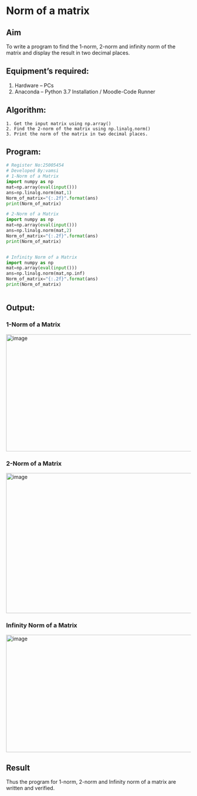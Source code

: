 # Norm of a matrix
## Aim
To write a program to find the 1-norm, 2-norm and infinity norm of the matrix and display the result in two decimal places.
## Equipment’s required:
1.	Hardware – PCs
2.	Anaconda – Python 3.7 Installation / Moodle-Code Runner
## Algorithm:
	1. Get the input matrix using np.array()   
    2. Find the 2-norm of the matrix using np.linalg.norm()
	3. Print the norm of the matrix in two decimal places.
## Program:
```Python
# Register No:25005454
# Developed By:vamsi
# 1-Norm of a Matrix
import numpy as np
mat=np.array(eval(input()))
ans=np.linalg.norm(mat,1)
Norm_of_matrix="{:.2f}".format(ans)
print(Norm_of_matrix)

# 2-Norm of a Matrix
import numpy as np
mat=np.array(eval(input()))
ans=np.linalg.norm(mat,2)
Norm_of_matrix="{:.2f}".format(ans)
print(Norm_of_matrix)


# Infinity Norm of a Matrix
import numpy as np
mat=np.array(eval(input()))
ans=np.linalg.norm(mat,np.inf)
Norm_of_matrix="{:.2f}".format(ans)
print(Norm_of_matrix)



```
## Output:
### 1-Norm of a Matrix


<img width="867" height="319" alt="image" src="https://github.com/user-attachments/assets/c45eb308-ce24-4f1b-a7dc-c094d3ae9efd" />



### 2-Norm of a Matrix

<img width="896" height="382" alt="image" src="https://github.com/user-attachments/assets/cef3ec8e-e4ac-4cc4-8d6c-b1950d632409" />



### Infinity Norm of a Matrix

<img width="1087" height="320" alt="image" src="https://github.com/user-attachments/assets/ff28de09-4899-42ee-9342-fe26cd3ddb6e" />



## Result
Thus the program for 1-norm, 2-norm and Infinity norm of a matrix are written and verified.
